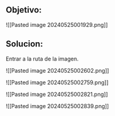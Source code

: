 
## Objetivo:

![[Pasted image 20240525001929.png]]

## Solucion:

Entrar a la ruta de la imagen.

![[Pasted image 20240525002602.png]]


![[Pasted image 20240525002759.png]]

![[Pasted image 20240525002821.png]]

![[Pasted image 20240525002839.png]]

